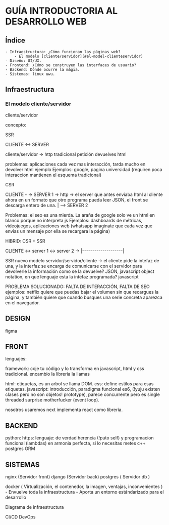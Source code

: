 # GUÍA INTRODUCTORIA AL DESARROLLO WEB

## Índice

    - Infraestructura: ¿Cómo funcionan las páginas web?
        - El modelo [cliente/servidor](#el-model-clienteservidor)
    - Diseño: UI/UX.
    - Frontend: ¿Cómo se construyen las interfaces de usuario?
    - Backend: Dónde ocurre la mágia.
    - Sistemas: linux uwu.


## Infraestructura

### El modelo cliente/servidor

cliente/servidor

concepto:

SSR

CLIENTE <-> SERVER

cliente/servidor -> http tradicional petición devuelves html

problemas: aplicaciones cada vez mas interacción, tarda mucho en devolver html ejemplo 
Ejemplos: google, pagina universidad (requiren poca interaccion mantienen el esquema tradicional)

CSR

CLIENTE - -> SERVER 1 -> http -> el server que antes enviaba html al cliente ahora en un formato que otro programa pueda leer JSON, el front se descarga entero de una.
    |
    --> SERVER 2

Problemas: el seo es una mierda. La araña de google solo ve un html en blanco porque no interpreta js
Ejemplos: dashboards de métricas, videojuegos, aplicaciones web (whatsapp imaginate que cada vez que envias un mensaje por ella se recargara la página)

HIBRID: CSR + SSR

CLIENTE <-> server 1 <-> server 2 -> 
    |--------------------|

SSR nuevo modelo servidor/servidor/cliente -> el cliente pide la intefaz de una, y la interfaz se encarga de comunicarse con el servidor para devolverle la información como se la devuelve? JSON, javascript object notation, en que lenguaje esta la intefaz programada? javascript

PROBLEMA SOLUCIONADO: FALTA DE INTERACCIÓN, FALTA DE SEO
ejemplos: netflix quiere que puedas bajar el volumen sin que recargues la página, y también quiere que cuando busques una serie concreta aparezca en el navegador. 

## DESIGN

figma

## FRONT

lenguajes:

framework: coje tu código y lo transforma en javascript, html y css tradicional. encambio la libreria la llamas

html: etiquetas, es un arbol se llama DOM. 
css: define estilos para esas etiquetas.
javascript: introducción, paradigma funcional es6, (!yuju existen clases pero no son objetos! prototype), parece concurrente pero es single threaded surprise motherfucker (event loop). 

nosotros usaremos next implementa react como librería.

## BACKEND

python: 
https:
lenguaje: de verdad herencia (!puto self) y programacion funcional (lambdas) en armonia perfecta, si lo necesitas metes c++
postgres
ORM

## SISTEMAS

nginx (Servidor front)
django (Servidor back)
postgres ( Servidor db )

docker ( Virtualización, el contenedor, la imagen, ventajas, inconvenientes )
    - Envuelve toda la infraestructura
    - Aporta un entorno estándarizado para el desarrollo

Diagrama de infraestructura

CI/CD
DevOps

